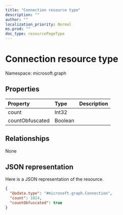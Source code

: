```yaml
---
title: "Connection resource type"
description: ""
author: ""
localization_priority: Normal
ms.prod: ""
doc_type: resourcePageType
---
```


# Connection resource type


Namespace: microsoft.graph



## Properties
|Property|Type|Description|
|:---|:---|:---|
|count|Int32||
|countObfuscated|Boolean||

## Relationships
None

## JSON representation
Here is a JSON representation of the resource.
<!-- {
  "blockType": "resource",
  "@odata.type": "microsoft.graph.Connection"
}
-->
``` json
{
  "@odata.type": "#microsoft.graph.Connection",
  "count": 1024,
  "countObfuscated": true
}
```

